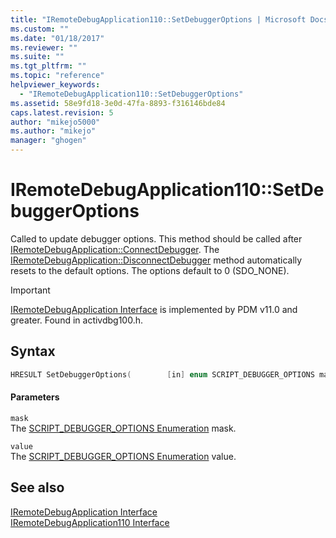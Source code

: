 ```yaml
---
title: "IRemoteDebugApplication110::SetDebuggerOptions | Microsoft Docs"
ms.custom: ""
ms.date: "01/18/2017"
ms.reviewer: ""
ms.suite: ""
ms.tgt_pltfrm: ""
ms.topic: "reference"
helpviewer_keywords: 
  - "IRemoteDebugApplication110::SetDebuggerOptions"
ms.assetid: 58e9fd18-3e0d-47fa-8893-f316146bde84
caps.latest.revision: 5
author: "mikejo5000"
ms.author: "mikejo"
manager: "ghogen"
---
```

# IRemoteDebugApplication110::SetDebuggerOptions
Called to update debugger options. This method should be called after [IRemoteDebugApplication::ConnectDebugger](../../winscript/reference/iremotedebugapplication-connectdebugger.md). The [IRemoteDebugApplication::DisconnectDebugger](../../winscript/reference/iremotedebugapplication-disconnectdebugger.md) method automatically resets to the default options. The options default to 0 (SDO_NONE).  
  
> [!IMPORTANT]
> [IRemoteDebugApplication Interface](../../winscript/reference/iremotedebugapplication-interface.md) is implemented by PDM v11.0 and greater. Found in activdbg100.h.  
  
## Syntax  
  
```cpp  
HRESULT SetDebuggerOptions(        [in] enum SCRIPT_DEBUGGER_OPTIONS mask,        [in] enum SCRIPT_DEBUGGER_OPTIONS value    );  
```  
  
#### Parameters  
 `mask`  
 The [SCRIPT_DEBUGGER_OPTIONS Enumeration](../../winscript/reference/script-debugger-options-enumeration.md) mask.  
  
 `value`  
 The [SCRIPT_DEBUGGER_OPTIONS Enumeration](../../winscript/reference/script-debugger-options-enumeration.md) value.  
  
## See also  
 [IRemoteDebugApplication Interface](../../winscript/reference/iremotedebugapplication-interface.md)   
 [IRemoteDebugApplication110 Interface](../../winscript/reference/iremotedebugapplication110-interface.md)